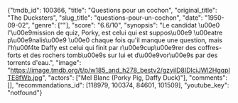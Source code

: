 {"tmdb_id": 100366, "title": "Questions pour un cochon", "original_title": "The Ducksters", "slug_title": "questions-pour-un-cochon", "date": "1950-09-02", "genre": [""], "score": "6.6/10", "synopsis": "Le candidat \u00e0 l'\u00e9mission de quiz, Porky, est celui qui est suppos\u00e9 \u00eatre p\u00e9nalis\u00e9 \u00e0 chaque fois qu'il manque une question, mais l'h\u00f4te Daffy est celui qui finit par r\u00e9cup\u00e9rer des coffres-forts et des rochers tomb\u00e9s sur lui et d\u00e9vor\u00e9s par des torrents d'eau.", "image": "https://image.tmdb.org/t/p/w185_and_h278_bestv2/gzyilD8IDlciJWl2HgqpITE8fWb.jpg", "actors": ["Mel Blanc (Porky Pig, Daffy Duck)"], "comments": [], "recommandations_id": [118979, 100374, 84601, 101509], "youtube_key": "notfound"}